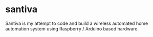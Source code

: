 santiva
=======

Santiva is my attempt to code and build a wireless automated home automation system using Raspberry / Arduino based hardware.
